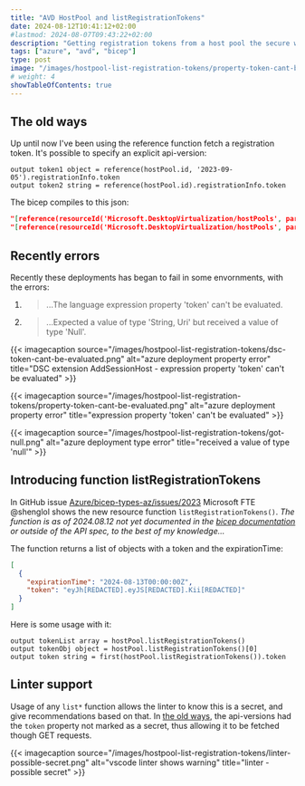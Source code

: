 ```yaml
---
title: "AVD HostPool and listRegistrationTokens"
date: 2024-08-12T10:41:12+02:00
#lastmod: 2024-08-07T09:43:22+02:00
description: "Getting registration tokens from a host pool the secure way"
tags: ["azure", "avd", "bicep"]
type: post
image: "/images/hostpool-list-registration-tokens/property-token-cant-be-evaluated.png"
# weight: 4
showTableOfContents: true
---
```


## The old ways

Up until now I've been using the reference function fetch a registration token. It's possible to specify an explicit api-version:
```bicep
output token1 object = reference(hostPool.id, '2023-09-05').registrationInfo.token
output token2 string = reference(hostPool.id).registrationInfo.token
```
The bicep compiles to this json:
```json
"[reference(resourceId('Microsoft.DesktopVirtualization/hostPools', parameters('hostpoolName')), '2023-09-05').registrationInfo.token]"
"[reference(resourceId('Microsoft.DesktopVirtualization/hostPools', parameters('hostpoolName'))).registrationInfo.token)]"
```

## Recently errors
Recently these deployments has began to fail in some envornments, with the errors:
1. > ...The language expression property 'token' can't be evaluated.
2. > ...Expected a value of type 'String, Uri' but received a value of type 'Null'.

{{< imagecaption source="/images/hostpool-list-registration-tokens/dsc-token-cant-be-evaluated.png" alt="azure deployment property error" title="DSC extension AddSessionHost - expression property 'token' can't be evaluated" >}}

{{< imagecaption source="/images/hostpool-list-registration-tokens/property-token-cant-be-evaluated.png" alt="azure deployment property error" title="expression property 'token' can't be evaluated" >}}

{{< imagecaption source="/images/hostpool-list-registration-tokens/got-null.png" alt="azure deployment type error" title="received a value of type 'null'" >}}

## Introducing function listRegistrationTokens

In GitHub issue [Azure/bicep-types-az/issues/2023](https://github.com/Azure/bicep-types-az/issues/2023#issuecomment-2278685926) Microsoft FTE @shenglol shows the new resource function `listRegistrationTokens()`. _The function is as of 2024.08.12 not yet documented in the [bicep documentation](https://learn.microsoft.com/en-us/azure/azure-resource-manager/bicep/bicep-functions-resource#implementations) or outside of the API spec, to the best of my knowledge..._

The function returns a list of objects with a token and the expirationTime:
```json
[
  {
    "expirationTime": "2024-08-13T00:00:00Z",
    "token": "eyJh[REDACTED].eyJS[REDACTED].Kii[REDACTED]"
  }
]
```

Here is some usage with it:
```bicep
output tokenList array = hostPool.listRegistrationTokens()
output tokenObj object = hostPool.listRegistrationTokens()[0]
output token string = first(hostPool.listRegistrationTokens()).token
```

## Linter support
Usage of any `list*` function allows the linter to know this is a secret, and give recommendations based on that. In [the old ways](#the-old-ways), the api-versions had the `token` property not marked as a secret, thus allowing it to be fetched though GET requests.

{{< imagecaption source="/images/hostpool-list-registration-tokens/linter-possible-secret.png" alt="vscode linter shows warning" title="linter - possible secret" >}}
